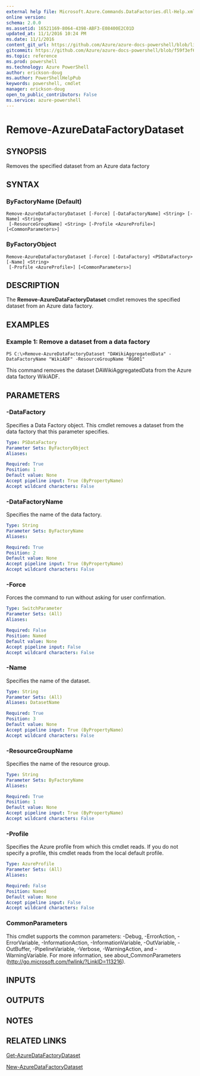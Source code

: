```yaml
---
external help file: Microsoft.Azure.Commands.DataFactories.dll-Help.xml
online version: 
schema: 2.0.0
ms.assetid: 16521169-8064-4398-ABF3-E08400E2C01D
updated_at: 11/1/2016 10:24 PM
ms.date: 11/1/2016
content_git_url: https://github.com/Azure/azure-docs-powershell/blob/live/azureps-cmdlets-docs/ResourceManager/AzureRM.DataFactories/v0.9.8/Remove-AzureDataFactoryDataset.md
gitcommit: https://github.com/Azure/azure-docs-powershell/blob/f59f3ef60bc592383812213e69fd77ba950759ed/azureps-cmdlets-docs/ResourceManager/AzureRM.DataFactories/v0.9.8/Remove-AzureDataFactoryDataset.md
ms.topic: reference
ms.prod: powershell
ms.technology: Azure PowerShell
author: erickson-doug
ms.author: PowerShellHelpPub
keywords: powershell, cmdlet
manager: erickson-doug
open_to_public_contributors: False
ms.service: azure-powershell
---
```


# Remove-AzureDataFactoryDataset

## SYNOPSIS
Removes the specified dataset from an Azure data factory

## SYNTAX

### ByFactoryName (Default)
```
Remove-AzureDataFactoryDataset [-Force] [-DataFactoryName] <String> [-Name] <String>
 [-ResourceGroupName] <String> [-Profile <AzureProfile>] [<CommonParameters>]
```

### ByFactoryObject
```
Remove-AzureDataFactoryDataset [-Force] [-DataFactory] <PSDataFactory> [-Name] <String>
 [-Profile <AzureProfile>] [<CommonParameters>]
```

## DESCRIPTION
The **Remove-AzureDataFactoryDataset** cmdlet removes the specified dataset from an Azure data factory.

## EXAMPLES

### Example 1: Remove a dataset from a data factory
```
PS C:\>Remove-AzureDataFactoryDataset "DAWikiAggregatedData" -DataFactoryName "WikiADF" -ResourceGroupName "RG001"
```

This command removes the dataset DAWikiAggregatedData from the Azure data factory WikiADF.

## PARAMETERS

### -DataFactory
Specifies a Data Factory object.
This cmdlet removes a dataset from the data factory that this parameter specifies.

```yaml
Type: PSDataFactory
Parameter Sets: ByFactoryObject
Aliases: 

Required: True
Position: 1
Default value: None
Accept pipeline input: True (ByPropertyName)
Accept wildcard characters: False
```

### -DataFactoryName
Specifies the name of the data factory.

```yaml
Type: String
Parameter Sets: ByFactoryName
Aliases: 

Required: True
Position: 2
Default value: None
Accept pipeline input: True (ByPropertyName)
Accept wildcard characters: False
```

### -Force
Forces the command to run without asking for user confirmation.

```yaml
Type: SwitchParameter
Parameter Sets: (All)
Aliases: 

Required: False
Position: Named
Default value: None
Accept pipeline input: False
Accept wildcard characters: False
```

### -Name
Specifies the name of the dataset.

```yaml
Type: String
Parameter Sets: (All)
Aliases: DatasetName

Required: True
Position: 3
Default value: None
Accept pipeline input: True (ByPropertyName)
Accept wildcard characters: False
```

### -ResourceGroupName
Specifies the name of the resource group.

```yaml
Type: String
Parameter Sets: ByFactoryName
Aliases: 

Required: True
Position: 1
Default value: None
Accept pipeline input: True (ByPropertyName)
Accept wildcard characters: False
```

### -Profile
Specifies the Azure profile from which this cmdlet reads.
If you do not specify a profile, this cmdlet reads from the local default profile.

```yaml
Type: AzureProfile
Parameter Sets: (All)
Aliases: 

Required: False
Position: Named
Default value: None
Accept pipeline input: False
Accept wildcard characters: False
```

### CommonParameters
This cmdlet supports the common parameters: -Debug, -ErrorAction, -ErrorVariable, -InformationAction, -InformationVariable, -OutVariable, -OutBuffer, -PipelineVariable, -Verbose, -WarningAction, and -WarningVariable. For more information, see about_CommonParameters (http://go.microsoft.com/fwlink/?LinkID=113216).

## INPUTS

## OUTPUTS

## NOTES

## RELATED LINKS

[Get-AzureDataFactoryDataset](xref:ResourceManager/AzureRM.DataFactories/v0.9.8/Get-AzureDataFactoryDataset.md)

[New-AzureDataFactoryDataset](xref:ResourceManager/AzureRM.DataFactories/v0.9.8/New-AzureDataFactoryDataset.md)


